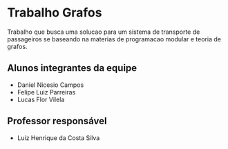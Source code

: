 # Trabalho Grafos
Trabalho que busca uma solucao para um sistema de transporte de passageiros se baseando na materias de programacao modular e teoria de grafos.
## Alunos integrantes da equipe

* Daniel Nicesio Campos
* Felipe Luiz Parreiras
* Lucas Flor Vilela


## Professor responsável 

* Luiz Henrique da Costa Silva

